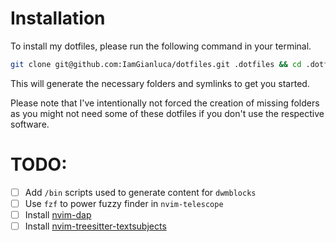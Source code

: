 # Installation

To install my dotfiles, please run the following command in your terminal.

```bash
git clone git@github.com:IamGianluca/dotfiles.git .dotfiles && cd .dotfiles && ./install
```

This will generate the necessary folders and symlinks to get you started.

Please note that I've intentionally not forced the creation of missing folders as you might not need some of these dotfiles if you don't use the respective software.


# TODO:

- [ ] Add `/bin` scripts used to generate content for `dwmblocks`
- [ ] Use `fzf` to power fuzzy finder in `nvim-telescope`
- [ ] Install [nvim-dap](https://github.com/mfussenegger/nvim-dap)
- [ ] Install [nvim-treesitter-textsubjects](https://github.com/rrethy/nvim-treesitter-textsubjects)
